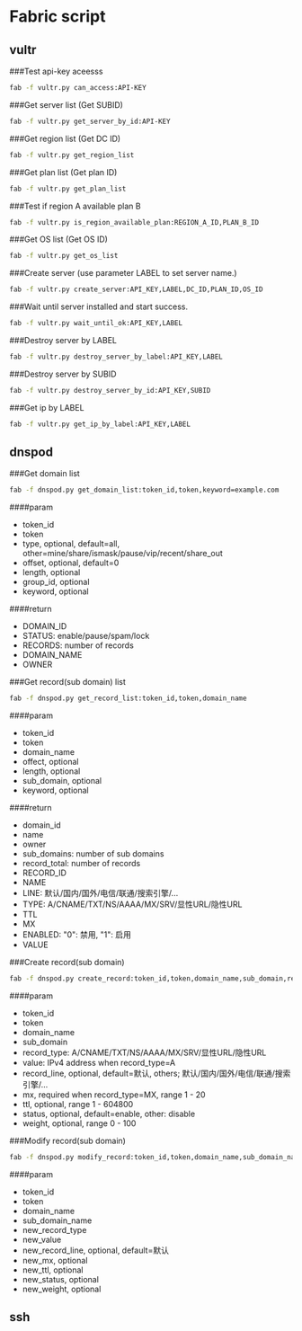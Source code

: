 Fabric script
=====================

vultr
---------------------
###Test api-key aceesss
```sh
fab -f vultr.py can_access:API-KEY
```
###Get server list (Get SUBID)
```sh
fab -f vultr.py get_server_by_id:API-KEY
```
###Get region list (Get DC ID)
```sh
fab -f vultr.py get_region_list
```
###Get plan list (Get plan ID)
```sh
fab -f vultr.py get_plan_list
```
###Test if region A available plan B
```sh
fab -f vultr.py is_region_available_plan:REGION_A_ID,PLAN_B_ID
```
###Get OS list (Get OS ID)
```sh
fab -f vultr.py get_os_list
```
###Create server (use parameter LABEL to set server name.)
```sh
fab -f vultr.py create_server:API_KEY,LABEL,DC_ID,PLAN_ID,OS_ID
```
###Wait until server installed and start success.
```sh
fab -f vultr.py wait_until_ok:API_KEY,LABEL
```
###Destroy server by LABEL
```sh
fab -f vultr.py destroy_server_by_label:API_KEY,LABEL
```
###Destroy server by SUBID
```sh
fab -f vultr.py destroy_server_by_id:API_KEY,SUBID
```
###Get ip by LABEL
```sh
fab -f vultr.py get_ip_by_label:API_KEY,LABEL
```

dnspod
---------------------
###Get domain list
```sh
fab -f dnspod.py get_domain_list:token_id,token,keyword=example.com
```

####param
* token_id
* token
* type, optional, default=all, other=mine/share/ismask/pause/vip/recent/share_out
* offset, optional, default=0
* length, optional
* group_id, optional
* keyword, optional

####return
* DOMAIN_ID
* STATUS: enable/pause/spam/lock
* RECORDS: number of records 
* DOMAIN_NAME
* OWNER

###Get record(sub domain) list
```sh
fab -f dnspod.py get_record_list:token_id,token,domain_name
```

####param
* token_id
* token
* domain_name
* offect, optional
* length, optional
* sub_domain, optional
* keyword, optional

####return
* domain_id
* name
* owner
* sub_domains: number of sub domains
* record_total: number of records
* RECORD_ID
* NAME
* LINE: 默认/国内/国外/电信/联通/搜索引擎/...
* TYPE: A/CNAME/TXT/NS/AAAA/MX/SRV/显性URL/隐性URL
* TTL
* MX
* ENABLED: "0": 禁用, "1": 启用 
* VALUE

###Create record(sub domain)
```sh
fab -f dnspod.py create_record:token_id,token,domain_name,sub_domain,record_type,value
```

####param
* token_id
* token
* domain_name
* sub_domain
* record_type: A/CNAME/TXT/NS/AAAA/MX/SRV/显性URL/隐性URL
* value: IPv4 address when record_type=A
* record_line, optional, default=默认, others; 默认/国内/国外/电信/联通/搜索引擎/...
* mx, required when record_type=MX, range 1 - 20
* ttl, optional, range 1 - 604800
* status, optional, default=enable, other: disable
* weight, optional, range 0 - 100

###Modify record(sub domain)
```sh
fab -f dnspod.py modify_record:token_id,token,domain_name,sub_domain_name,new_record_type,new_value
```

####param
* token_id
* token
* domain_name
* sub_domain_name
* new_record_type
* new_value
* new_record_line, optional, default=默认
* new_mx, optional
* new_ttl, optional
* new_status, optional
* new_weight, optional

ssh
---------------------
